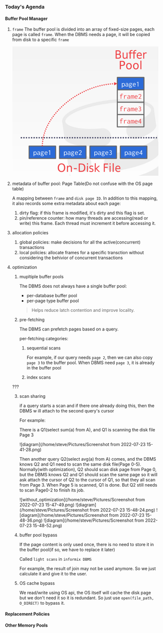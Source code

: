 ### Today's Agenda

#### Buffer Pool Manager
1. `frame`
   The buffer pool is divided into an array of fixed-size pages, each page is
   called `frame`. When the DBMS needs a page, it will be copied from disk to
   a specific `frame`

   ![diagram](https://github.com/SteveLauC/pic/blob/main/Screenshot%20from%202022-07-23%2014-43-36.png)

2. metadata of buffer pool: Page Table(Do not confuse with the OS page table)

   A mapping between `frame` and `disk page ID`. In addition to this mapping, it
   also records some extra metadata about each page:

   1. dirty flag: if this frame is modified, it's dirty and this flag is set.
   2. pin/reference counter: how many threads are accessing(read or write) this
   frame. Each thread must increment it before accessing it.

3. allocation policies
   1. global policies: make decisions for all the active(concurrent) transactions
   2. local policies: allocate frames for a specific transction without considering
   the behivior of concurrent transactions

4. optimization

   1. mupltiple buffer pools
      
      The DBMS does not always have a single buffer pool:

      * per-database buffer pool
      * per-page type buffer pool

      > Helps reduce latch contention and improve locality.


   2. pre-fetching

      The DBMS can prefetch pages based on a query.

      per-fetching categories:

      1. sequential scans

         For example, if our query needs `page 2`, then we can also copy `page 3`
         to the buffer pool. When DBMS need `page 3`, it is already in the buffer
	 pool

      2. index scans
         
	 ???


   3. scan sharing

      if a query starts a scan and if there one already doing this, then the DBMS w
      ill attach to the second query's cursor

      For example:

      There is a Q1(select sum(a) from A), and Q1 is scanning the disk file Page 3

      ![diagram](/home/steve/Pictures/Screenshot from 2022-07-23 15-41-28.png)

      Then another query Q2(select avg(a) from A) comes, and the DBMS knows Q2
      and Q1 need to scan the same disk file(Page 0-5). Normally(with optimization),
      Q2 should scan disk page from Page 0, but the DBMS knows Q2 and Q1 should 
      scan the same page so it will ask attach the cursor of Q2 to the cursor 
      of Q1, so that they all scan from Page 3. When Page 5 is scanned, Q1 is 
      done. But Q2 still needs to scan Page0-2 to finish its job.

      ![without_optimization](/home/steve/Pictures/Screenshot from 2022-07-23 15-47-49.png)
      ![diagram](/home/steve/Pictures/Screenshot from 2022-07-23 15-48-24.png)
      ![diagram](/home/steve/Pictures/Screenshot from 2022-07-23 15-48-36.png)
      ![diagram](/home/steve/Pictures/Screenshot from 2022-07-23 15-48-52.png)

   4. buffer pool bypass

      If the page content is only used once, there is no need to store it in
      the buffer pool(if so, we have to replace it later)

      Called `light scans` in `informix DBMS`

      For example, the result of join may not be used anymore. So we just 
      calculate it and give it to the user.

   4. OS cache bypass 

      We read/write using OS api, the OS itself will cache the disk page but we
      don't need it so it is redundant. So just use `open(file_path, O_DIRECT)` to bypass it.


#### Replacement Policies

#### Other Memory Pools
